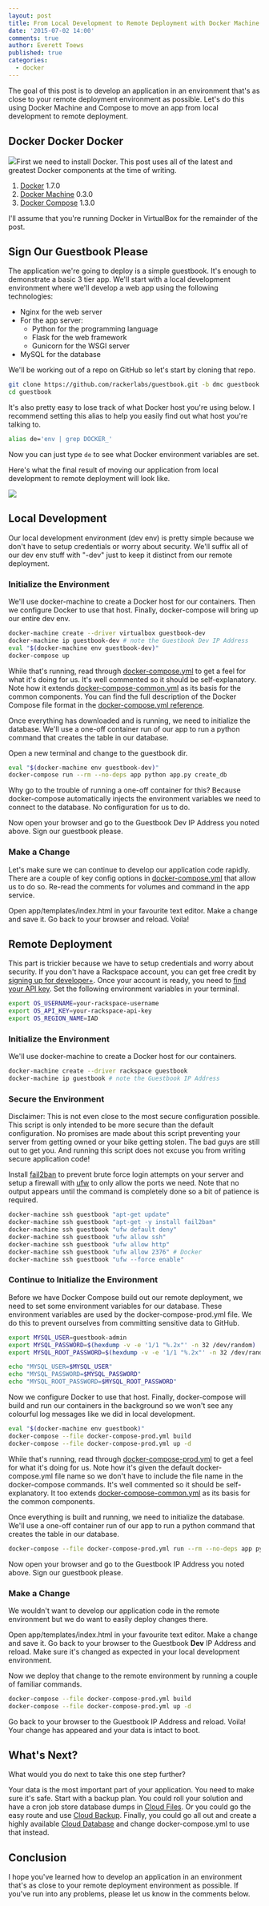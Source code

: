 ```yaml
---
layout: post
title: From Local Development to Remote Deployment with Docker Machine and Compose
date: '2015-07-02 14:00'
comments: true
author: Everett Toews
published: true
categories:
  - docker
---
```


The goal of this post is to develop an application in an environment that's as close to your remote deployment environment as possible. Let's do this using Docker Machine and Compose to move an app from local development to remote deployment.

<!-- more -->

## Docker Docker Docker

<img class="blog-post right" src="{% asset_path 2015-07-02-dev-to-deploy-with-docker-machine-and-compose/docker.png %}"/>First we need to install Docker. This post uses all of the latest and greatest Docker components at the time of writing.

1. [Docker](https://docs.docker.com/installation/) 1.7.0
1. [Docker Machine](https://docs.docker.com/machine/#installation) 0.3.0
1. [Docker Compose](https://docs.docker.com/compose/install/) 1.3.0

I'll assume that you're running Docker in VirtualBox for the remainder of the post.

## Sign Our Guestbook Please

The application we're going to deploy is a simple guestbook. It's enough to demonstrate a basic 3 tier app. We'll start with a local development environment where we'll develop a web app using the following technologies:

* Nginx for the web server
* For the app server:
  * Python for the programming language
  * Flask for the web framework
  * Gunicorn for the WSGI server
* MySQL for the database

We'll be working out of a repo on GitHub so let's start by cloning that repo.

```bash
git clone https://github.com/rackerlabs/guestbook.git -b dmc guestbook
cd guestbook
```

It's also pretty easy to lose track of what Docker host you're using below. I recommend setting this alias to help you easily find out what host you're talking to.

```bash
alias de='env | grep DOCKER_'
```

Now you can just type `de` to see what Docker environment variables are set.

Here's what the final result of moving our application from local development to remote deployment will look like.

<img class="blog-post" src="{% asset_path 2015-07-02-dev-to-deploy-with-docker-machine-and-compose/dmc.png %}"/>

## Local Development

Our local development environment (dev env) is pretty simple because we don't have to setup credentials or worry about security. We'll suffix all of our dev env stuff with "-dev" just to keep it distinct from our remote deployment.

### Initialize the Environment

We'll use docker-machine to create a Docker host for our containers. Then we configure Docker to use that host. Finally, docker-compose will bring up our entire dev env.

```bash
docker-machine create --driver virtualbox guestbook-dev
docker-machine ip guestbook-dev # note the Guestbook Dev IP Address
eval "$(docker-machine env guestbook-dev)"
docker-compose up
```

While that's running, read through [docker-compose.yml](https://github.com/rackerlabs/guestbook/blob/dmc/docker-compose.yml) to get a feel for what it's doing for us. It's well commented so it should be self-explanatory. Note how it extends [docker-compose-common.yml](https://github.com/rackerlabs/guestbook/blob/dmc/docker-compose-common.yml) as its basis for the common components. You can find the full description of the Docker Compose file format in the [docker-compose.yml reference](https://docs.docker.com/compose/yml/).

Once everything has downloaded and is running, we need to initialize the database. We'll use a one-off container run of our app to run a python command that creates the table in our database.

Open a new terminal and change to the guestbook dir.

```bash
eval "$(docker-machine env guestbook-dev)"
docker-compose run --rm --no-deps app python app.py create_db
```

Why go to the trouble of running a one-off container for this? Because docker-compose automatically injects the environment variables we need to connect to the database. No configuration for us to do.

Now open your browser and go to the Guestbook Dev IP Address you noted above. Sign our guestbook please.

### Make a Change

Let's make sure we can continue to develop our application code rapidly. There are a couple of key config options in [docker-compose.yml](https://github.com/rackerlabs/guestbook/blob/dmc/docker-compose.yml) that allow us to do so. Re-read the comments for volumes and command in the app service.

Open app/templates/index.html in your favourite text editor. Make a change and save it. Go back to your browser and reload. Voila!

## Remote Deployment

This part is trickier because we have to setup credentials and worry about security. If you don't have a Rackspace account, you can get free credit by [signing up for developer+](https://developer.rackspace.com/signup/). Once your account is ready, you need to [find your API key](https://support.rackspace.com/how-to/view-and-reset-your-api-key/). Set the following environment variables in your terminal.

```bash
export OS_USERNAME=your-rackspace-username
export OS_API_KEY=your-rackspace-api-key
export OS_REGION_NAME=IAD
```

### Initialize the Environment

We'll use docker-machine to create a Docker host for our containers.

```bash
docker-machine create --driver rackspace guestbook
docker-machine ip guestbook # note the Guestbook IP Address
```

### Secure the Environment

Disclaimer: This is not even close to the most secure configuration possible. This script is only intended to be more secure than the default configuration. No promises are made about this script preventing your server from getting owned or your bike getting stolen. The bad guys are still out to get you. And running this script does not excuse you from writing secure application code!

Install [fail2ban]( http://www.fail2ban.org/) to prevent brute force login attempts on your server and setup a firewall with [ufw](https://help.ubuntu.com/community/UFW) to only allow the ports we need. Note that no output appears until the command is completely done so a bit of patience is required.

```bash
docker-machine ssh guestbook "apt-get update"
docker-machine ssh guestbook "apt-get -y install fail2ban"
docker-machine ssh guestbook "ufw default deny"
docker-machine ssh guestbook "ufw allow ssh"
docker-machine ssh guestbook "ufw allow http"
docker-machine ssh guestbook "ufw allow 2376" # Docker
docker-machine ssh guestbook "ufw --force enable"
```

### Continue to Initialize the Environment

Before we have Docker Compose build out our remote deployment, we need to set some environment variables for our database. These environment variables are used by the docker-compose-prod.yml file. We do this to prevent ourselves from committing sensitive data to GitHub.

```bash
export MYSQL_USER=guestbook-admin
export MYSQL_PASSWORD=$(hexdump -v -e '1/1 "%.2x"' -n 32 /dev/random)
export MYSQL_ROOT_PASSWORD=$(hexdump -v -e '1/1 "%.2x"' -n 32 /dev/random)

echo "MYSQL_USER=$MYSQL_USER"
echo "MYSQL_PASSWORD=$MYSQL_PASSWORD"
echo "MYSQL_ROOT_PASSWORD=$MYSQL_ROOT_PASSWORD"
```

Now we configure Docker to use that host. Finally, docker-compose will build and run our containers in the background so we won't see any colourful log messages like we did in local development.

```bash
eval "$(docker-machine env guestbook)"
docker-compose --file docker-compose-prod.yml build
docker-compose --file docker-compose-prod.yml up -d
```

While that's running, read through [docker-compose-prod.yml](https://github.com/rackerlabs/guestbook/blob/dmc/docker-compose-prod.yml) to get a feel for what it's doing for us. Note how it's given the default docker-compose.yml file name so we don't have to include the file name in the docker-compose commands. It's well commented so it should be self-explanatory. It too extends [docker-compose-common.yml](https://github.com/rackerlabs/guestbook/blob/dmc/docker-compose-common.yml) as its basis for the common components.

Once everything is built and running, we need to initialize the database. We'll use a one-off container run of our app to run a python command that creates the table in our database.

```bash
docker-compose --file docker-compose-prod.yml run --rm --no-deps app python app.py create_db
```

Now open your browser and go to the Guestbook IP Address you noted above. Sign our guestbook please.

### Make a Change

We wouldn't want to develop our application code in the remote environment but we do want to easily deploy changes there.

Open app/templates/index.html in your favourite text editor. Make a change and save it. Go back to your browser to the Guestbook **Dev** IP Address and reload. Make sure it's changed as expected in your local development environment.

Now we deploy that change to the remote environment by running a couple of familiar commands.

```bash
docker-compose --file docker-compose-prod.yml build
docker-compose --file docker-compose-prod.yml up -d
```

Go back to your browser to the Guestbook IP Address and reload. Voila! Your change has appeared and your data is intact to boot.

## What's Next?

What would you do next to take this one step further?

Your data is the most important part of your application. You need to make sure it's safe. Start with a backup plan. You could roll your solution and have a cron job store database dumps in [Cloud Files](http://www.rackspace.com/cloud/files). Or you could go the easy route and use [Cloud Backup](http://www.rackspace.com/cloud/backup). Finally, you could go all out and create a highly available [Cloud Database](http://www.rackspace.com/cloud/databases) and change docker-compose.yml to use that instead.

## Conclusion

I hope you've learned how to develop an application in an environment that's as close to your remote deployment environment as possible. If you've run into any problems, please let us know in the comments below.
